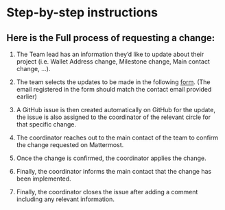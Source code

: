 # __Step-by-step instructions__

## __Here is the Full process of requesting a change__:

1. The Team lead has an information they’d like to update about their project (i.e. Wallet Address change, Milestone change, Main contact change, …).

2. The team selects the updates to be made in the following [form](https://forms.gle/sK3Qa1sQNx5uqj8h6). (The email registered in the form should match the contact email provided earlier)

3. A GitHub issue is then created automatically on GitHub for the update, the issue is also assigned to the coordinator of the relevant circle for that specific change.

4. The coordinator reaches out to the main contact of the team to confirm the change requested on Mattermost.

5. Once the change is confirmed, the coordinator applies the change.

6. Finally, the coordinator informs the main contact that the change has been implemented.

7. Finally, the coordinator closes the issue after adding a comment including any relevant information.